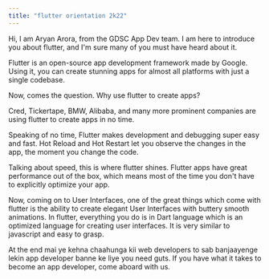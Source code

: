 ```yaml
---
title: "flutter orientation 2k22"
---
```

Hi, I am Aryan Arora, from the GDSC App Dev team.
I am here to introduce you about flutter, and I'm sure many of you must have heard about it.

Flutter is an open-source app development framework made by Google. Using it, you can create stunning apps for almost all platforms with just a single codebase.

Now, comes the question.
Why use flutter to create apps?

Cred, Tickertape, BMW, Alibaba, and many more prominent companies are using flutter to create apps in no time.

Speaking of no time, Flutter makes development and debugging super easy and fast.
Hot Reload and Hot Restart let you observe the changes in the app, the moment you change the code.

Talking about speed, this is where flutter shines. Flutter apps have great performance out of the box, which means most of the time you don't have to explicitly optimize your app.

Now, coming on to User Interfaces, one of the great things which come with flutter is the ability to create elegant User Interfaces with buttery smooth animations.
In flutter, everything you do is in Dart language which is an optimized language for creating user interfaces. It is very similar to javascript and easy to grasp.

At the end mai ye kehna chaahunga kii web developers to sab banjaayenge lekin app developer banne ke liye you need guts.
If you have what it takes to become an app developer, come aboard with us.

